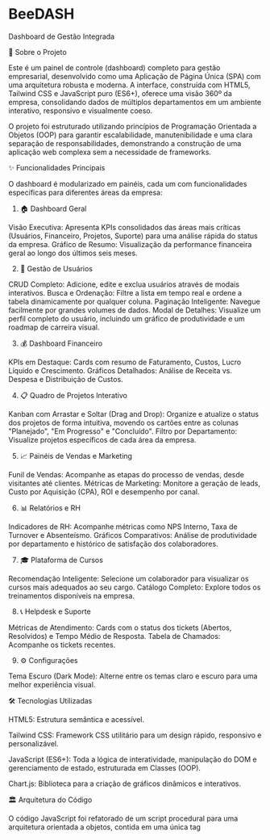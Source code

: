 # BeeDASH
Dashboard de Gestão Integrada

📖 Sobre o Projeto

Este é um painel de controle (dashboard) completo para gestão empresarial, desenvolvido como uma Aplicação de Página Única (SPA) com uma arquitetura robusta e moderna. A interface, construída com HTML5, Tailwind CSS e JavaScript puro (ES6+), oferece uma visão 360º da empresa, consolidando dados de múltiplos departamentos em um ambiente interativo, responsivo e visualmente coeso.

O projeto foi estruturado utilizando princípios de Programação Orientada a Objetos (OOP) para garantir escalabilidade, manutenibilidade e uma clara separação de responsabilidades, demonstrando a construção de uma aplicação web complexa sem a necessidade de frameworks.

✨ Funcionalidades Principais

O dashboard é modularizado em painéis, cada um com funcionalidades específicas para diferentes áreas da empresa:

1. 🏠 Dashboard Geral

Visão Executiva: Apresenta KPIs consolidados das áreas mais críticas (Usuários, Financeiro, Projetos, Suporte) para uma análise rápida do status da empresa.
Gráfico de Resumo: Visualização da performance financeira geral ao longo dos últimos seis meses.

2. 👥 Gestão de Usuários

CRUD Completo: Adicione, edite e exclua usuários através de modais interativos.
Busca e Ordenação: Filtre a lista em tempo real e ordene a tabela dinamicamente por qualquer coluna.
Paginação Inteligente: Navegue facilmente por grandes volumes de dados.
Modal de Detalhes: Visualize um perfil completo do usuário, incluindo um gráfico de produtividade e um roadmap de carreira visual.

3. 💰 Dashboard Financeiro

KPIs em Destaque: Cards com resumo de Faturamento, Custos, Lucro Líquido e Crescimento.
Gráficos Detalhados: Análise de Receita vs. Despesa e Distribuição de Custos.

4. 📋 Quadro de Projetos Interativo

Kanban com Arrastar e Soltar (Drag and Drop): Organize e atualize o status dos projetos de forma intuitiva, movendo os cartões entre as colunas "Planejado", "Em Progresso" e "Concluído".
Filtro por Departamento: Visualize projetos específicos de cada área da empresa.

5. 📈 Painéis de Vendas e Marketing

Funil de Vendas: Acompanhe as etapas do processo de vendas, desde visitantes até clientes.
Métricas de Marketing: Monitore a geração de leads, Custo por Aquisição (CPA), ROI e desempenho por canal.

6. 📊 Relatórios e RH

Indicadores de RH: Acompanhe métricas como NPS Interno, Taxa de Turnover e Absenteísmo.
Gráficos Comparativos: Análise de produtividade por departamento e histórico de satisfação dos colaboradores.

7. 🎓 Plataforma de Cursos

Recomendação Inteligente: Selecione um colaborador para visualizar os cursos mais adequados ao seu cargo.
Catálogo Completo: Explore todos os treinamentos disponíveis na empresa.

8. 📞 Helpdesk e Suporte

Métricas de Atendimento: Cards com o status dos tickets (Abertos, Resolvidos) e Tempo Médio de Resposta.
Tabela de Chamados: Acompanhe os tickets recentes.

9. ⚙️ Configurações

Tema Escuro (Dark Mode): Alterne entre os temas claro e escuro para uma melhor experiência visual.

🛠️ Tecnologias Utilizadas

HTML5: Estrutura semântica e acessível.

Tailwind CSS: Framework CSS utilitário para um design rápido, responsivo e personalizável.

JavaScript (ES6+): Toda a lógica de interatividade, manipulação do DOM e gerenciamento de estado, estruturada em Classes (OOP).

Chart.js: Biblioteca para a criação de gráficos dinâmicos e interativos.

🏛️ Arquitetura do Código

O código JavaScript foi refatorado de um script procedural para uma arquitetura orientada a objetos, contida em uma única tag <script>.
MockDataService (Classe): Funciona como uma camada de serviço, responsável por fornecer e manipular todos os dados fictícios da aplicação. Em um projeto real, esta classe seria substituída por chamadas a uma API REST.
DashboardApp (Classe): É o controlador principal da aplicação. Suas responsabilidades incluem:
constructor: Inicializa o estado, faz o cache dos elementos do DOM e registra todos os event listeners.
Gerenciamento de Estado: Mantém um objeto state que centraliza todas as informações dinâmicas (página ativa, filtros, ordenação, etc.).
Renderização Reativa: Um método render() principal é chamado sempre que o estado muda, garantindo que a UI seja sempre um reflexo fiel dos dados atuais.
Separação de Métodos: Funções claramente divididas por responsabilidade (manipulação de eventos, renderização de componentes, funções utilitárias).

🎨 Personalização

Logo: Para alterar a logo, substitua a <img> e o <span> dentro da tag <aside> pelo seu próprio arquivo de imagem ou componente.

Cores: A paleta de cores pode ser facilmente modificada alterando as variáveis

OBRIGADOOOOOOOOOOOOOOOOOOOOOOOO !
